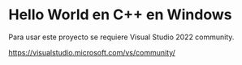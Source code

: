# Hello World en C++ en Windows

Para usar este proyecto se requiere Visual Studio 2022 community.

https://visualstudio.microsoft.com/vs/community/